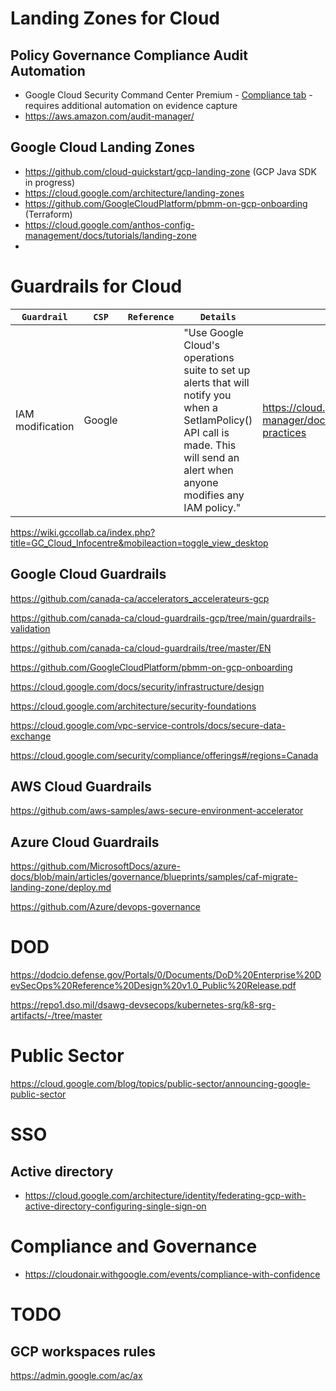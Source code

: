 # Landing Zones for Cloud
## Policy Governance Compliance Audit Automation
- Google Cloud Security Command Center Premium - [Compliance tab](https://cloud.google.com/security-command-center/docs/how-to-use-security-command-center#compliance_tab) - requires additional automation on evidence capture
- https://aws.amazon.com/audit-manager/
## Google Cloud Landing Zones
- https://github.com/cloud-quickstart/gcp-landing-zone (GCP Java SDK in progress)
- https://cloud.google.com/architecture/landing-zones 
- https://github.com/GoogleCloudPlatform/pbmm-on-gcp-onboarding (Terraform)
- https://cloud.google.com/anthos-config-management/docs/tutorials/landing-zone
- 
# Guardrails for Cloud

`Guardrail` | `CSP` | `Reference` | `Details` | `Links`
---|---|---|---|---
IAM modification | Google | | "Use Google Cloud's operations suite to set up alerts that will notify you when a SetIamPolicy() API call is made. This will send an alert when anyone modifies any IAM policy." | https://cloud.google.com/resource-manager/docs/super-admin-best-practices

https://wiki.gccollab.ca/index.php?title=GC_Cloud_Infocentre&mobileaction=toggle_view_desktop

## Google Cloud Guardrails
https://github.com/canada-ca/accelerators_accelerateurs-gcp

https://github.com/canada-ca/cloud-guardrails-gcp/tree/main/guardrails-validation

https://github.com/canada-ca/cloud-guardrails/tree/master/EN

https://github.com/GoogleCloudPlatform/pbmm-on-gcp-onboarding

https://cloud.google.com/docs/security/infrastructure/design

https://cloud.google.com/architecture/security-foundations

https://cloud.google.com/vpc-service-controls/docs/secure-data-exchange

https://cloud.google.com/security/compliance/offerings#/regions=Canada

## AWS Cloud Guardrails

https://github.com/aws-samples/aws-secure-environment-accelerator

## Azure Cloud Guardrails
https://github.com/MicrosoftDocs/azure-docs/blob/main/articles/governance/blueprints/samples/caf-migrate-landing-zone/deploy.md

https://github.com/Azure/devops-governance


# DOD
https://dodcio.defense.gov/Portals/0/Documents/DoD%20Enterprise%20DevSecOps%20Reference%20Design%20v1.0_Public%20Release.pdf

https://repo1.dso.mil/dsawg-devsecops/kubernetes-srg/k8-srg-artifacts/-/tree/master

# Public Sector
https://cloud.google.com/blog/topics/public-sector/announcing-google-public-sector

# SSO
## Active directory
- https://cloud.google.com/architecture/identity/federating-gcp-with-active-directory-configuring-single-sign-on

# Compliance and Governance
- https://cloudonair.withgoogle.com/events/compliance-with-confidence


# TODO
## GCP workspaces rules
https://admin.google.com/ac/ax
